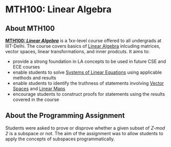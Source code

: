 # MTH100: Linear Algebra

## About MTH100

<b>[MTH100: *Linear Algebra*](http://techtree.iiitd.edu.in/viewDescription/filename?=MTH100)</b> is a 1xx-level course offered to all undergrads at IIIT-Delhi. The course covers basics of [Linear Algebra](https://en.wikipedia.org/wiki/Linear_algebra) inlcuding matrices, vector spaces, linear transformations, and inner prodcuts. It aims to:

- provide a strong foundation in LA concepts to be used in future CSE and ECE courses
- enable students to solve [Systems of Linear Equations](https://en.wikipedia.org/wiki/System_of_linear_equations) using applicable methods and results
- enable students to identify the truthness of statements involving [Vector Spaces](https://en.wikipedia.org/wiki/Vector_space) and [Linear Maps](https://en.wikipedia.org/wiki/Linear_map)
- encourage students to construct proofs for statements using the results covered in the course

## About the Programming Assignment

Students were asked to prove or disprove whether a given subset of *Z-mod 2* is a subspace or not. The aim of the assignment was to allow students to apply the concepts of subspaces programmatically.
